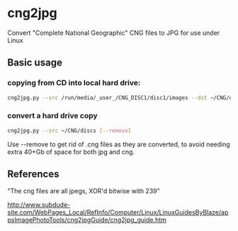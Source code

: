 # cng2jpg
Convert "Complete National Geographic" CNG files to JPG for use under Linux

## Basic usage

### copying from CD into local hard drive:

```sh
cng2jpg.py --src /run/media/_user_/CNG_DISC1/disc1/images --dst ~/CNG/discs/images
```

### convert a hard drive copy

```sh
cng2jpg.py --src ~/CNG/discs [--remove]
```
Use --remove to get rid of .cng files as they are converted, to avoid needing extra 40+Gb of space for both jpg and cng.

## References

"The cng files are all jpegs, XOR'd bitwise with 239"

http://www.subdude-site.com/WebPages_Local/RefInfo/Computer/Linux/LinuxGuidesByBlaze/appsImagePhotoTools/cng2jpgGuide/cng2jpg_guide.htm
